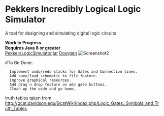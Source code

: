 # Pekkers Incredibly Logical Logic Simulator <br/>
A tool for designing and simulating digital logic circuits

**Work In Progress**<br />
**Requires Java 8 or greater**<br />
[PekkersLogicSimulator.jar](https://dl.dropboxusercontent.com/u/26427179/code/java/PekkersLogicSimulator/PekkersLogicSimulator.rar)
[Doxygen](http://rmrf.root.sx:1194/pills)
![Screenshot2](https://raw.githubusercontent.com/pekkalanger/PekkersLogicSimulator/master/PekkersLogicSimulator/screenshot10.png)

#To Be Done:  

      Implement undo/redo stacks for Gates and Connection lines.
      Add save/load schematic to file feature.
      Improve graphical resources.
      Add drag n drop feature on add gate buttons.
      Clean up the code and go home.


truth tables taken from http://gcat.davidson.edu/GcatWiki/index.php/Logic_Gates:_Symbols_and_Truth_Tables
